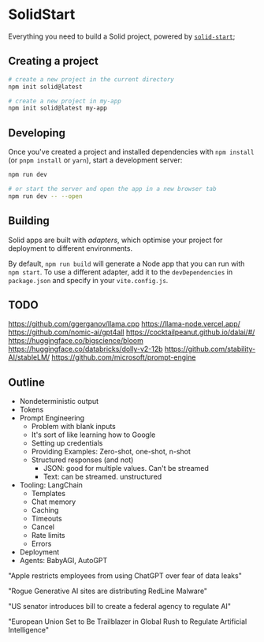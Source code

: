 # SolidStart

Everything you need to build a Solid project, powered by [`solid-start`](https://start.solidjs.com);

## Creating a project

```bash
# create a new project in the current directory
npm init solid@latest

# create a new project in my-app
npm init solid@latest my-app
```

## Developing

Once you've created a project and installed dependencies with `npm install` (or `pnpm install` or `yarn`), start a development server:

```bash
npm run dev

# or start the server and open the app in a new browser tab
npm run dev -- --open
```

## Building

Solid apps are built with _adapters_, which optimise your project for deployment to different environments.

By default, `npm run build` will generate a Node app that you can run with `npm start`. To use a different adapter, add it to the `devDependencies` in `package.json` and specify in your `vite.config.js`.

## TODO

https://github.com/ggerganov/llama.cpp
https://llama-node.vercel.app/
https://github.com/nomic-ai/gpt4all
https://cocktailpeanut.github.io/dalai/#/
https://huggingface.co/bigscience/bloom
https://huggingface.co/databricks/dolly-v2-12b
https://github.com/stability-AI/stableLM/
https://github.com/microsoft/prompt-engine

## Outline
- Nondeterministic output
- Tokens
- Prompt Engineering
  - Problem with blank inputs
  - It's sort of like learning how to Google 
  - Setting up credentials
  - Providing Examples: Zero-shot, one-shot, n-shot
  - Structured responses (and not)
    - JSON: good for multiple values. Can't be streamed
    - Text: can be streamed. unstructured
- Tooling: LangChain
  - Templates
  - Chat memory
  - Caching
  - Timeouts
  - Cancel
  - Rate limits
  - Errors
- Deployment
- Agents: BabyAGI, AutoGPT

"Apple restricts employees from using ChatGPT over fear of data leaks"

"Rogue Generative AI sites are distributing RedLine Malware"

"US senator introduces bill to create a federal agency to regulate AI"

"European Union Set to Be Trailblazer in Global Rush to Regulate Artificial Intelligence"